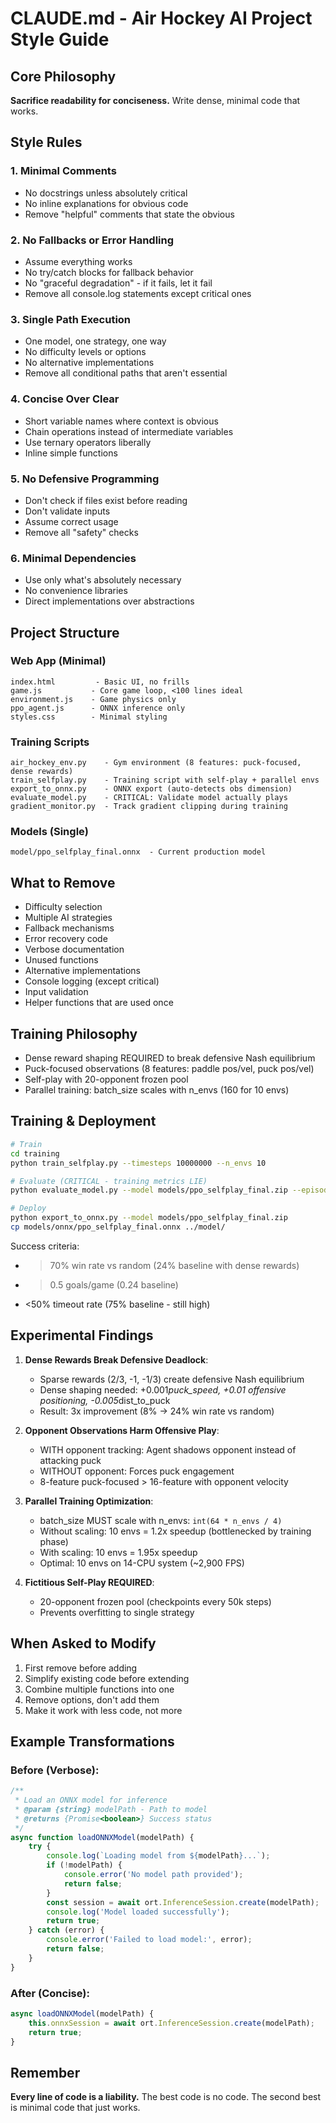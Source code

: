 # CLAUDE.md - Air Hockey AI Project Style Guide

## Core Philosophy
**Sacrifice readability for conciseness.** Write dense, minimal code that works.

## Style Rules

### 1. Minimal Comments
- No docstrings unless absolutely critical
- No inline explanations for obvious code
- Remove "helpful" comments that state the obvious

### 2. No Fallbacks or Error Handling
- Assume everything works
- No try/catch blocks for fallback behavior
- No "graceful degradation" - if it fails, let it fail
- Remove all console.log statements except critical ones

### 3. Single Path Execution
- One model, one strategy, one way
- No difficulty levels or options
- No alternative implementations
- Remove all conditional paths that aren't essential

### 4. Concise Over Clear
- Short variable names where context is obvious
- Chain operations instead of intermediate variables
- Use ternary operators liberally
- Inline simple functions

### 5. No Defensive Programming
- Don't check if files exist before reading
- Don't validate inputs
- Assume correct usage
- Remove all "safety" checks

### 6. Minimal Dependencies
- Use only what's absolutely necessary
- No convenience libraries
- Direct implementations over abstractions

## Project Structure

### Web App (Minimal)
```
index.html         - Basic UI, no frills
game.js           - Core game loop, <100 lines ideal
environment.js    - Game physics only
ppo_agent.js      - ONNX inference only
styles.css        - Minimal styling
```

### Training Scripts
```
air_hockey_env.py    - Gym environment (8 features: puck-focused, dense rewards)
train_selfplay.py    - Training script with self-play + parallel envs
export_to_onnx.py    - ONNX export (auto-detects obs dimension)
evaluate_model.py    - CRITICAL: Validate model actually plays
gradient_monitor.py  - Track gradient clipping during training
```

### Models (Single)
```
model/ppo_selfplay_final.onnx  - Current production model
```

## What to Remove
- Difficulty selection
- Multiple AI strategies
- Fallback mechanisms
- Error recovery code
- Verbose documentation
- Unused functions
- Alternative implementations
- Console logging (except critical)
- Input validation
- Helper functions that are used once

## Training Philosophy
- Dense reward shaping REQUIRED to break defensive Nash equilibrium
- Puck-focused observations (8 features: paddle pos/vel, puck pos/vel)
- Self-play with 20-opponent frozen pool
- Parallel training: batch_size scales with n_envs (160 for 10 envs)

## Training & Deployment

```bash
# Train
cd training
python train_selfplay.py --timesteps 10000000 --n_envs 10

# Evaluate (CRITICAL - training metrics LIE)
python evaluate_model.py --model models/ppo_selfplay_final.zip --episodes 100

# Deploy
python export_to_onnx.py --model models/ppo_selfplay_final.zip
cp models/onnx/ppo_selfplay_final.onnx ../model/
```

Success criteria:
- >70% win rate vs random (24% baseline with dense rewards)
- >0.5 goals/game (0.24 baseline)
- <50% timeout rate (75% baseline - still high)

## Experimental Findings

1. **Dense Rewards Break Defensive Deadlock**:
   - Sparse rewards (2/3, -1, -1/3) create defensive Nash equilibrium
   - Dense shaping needed: +0.001*puck_speed, +0.01 offensive positioning, -0.005*dist_to_puck
   - Result: 3x improvement (8% → 24% win rate vs random)

2. **Opponent Observations Harm Offensive Play**:
   - WITH opponent tracking: Agent shadows opponent instead of attacking puck
   - WITHOUT opponent: Forces puck engagement
   - 8-feature puck-focused > 16-feature with opponent velocity

3. **Parallel Training Optimization**:
   - batch_size MUST scale with n_envs: `int(64 * n_envs / 4)`
   - Without scaling: 10 envs = 1.2x speedup (bottlenecked by training phase)
   - With scaling: 10 envs = 1.95x speedup
   - Optimal: 10 envs on 14-CPU system (~2,900 FPS)

4. **Fictitious Self-Play REQUIRED**:
   - 20-opponent frozen pool (checkpoints every 50k steps)
   - Prevents overfitting to single strategy

## When Asked to Modify
1. First remove before adding
2. Simplify existing code before extending
3. Combine multiple functions into one
4. Remove options, don't add them
5. Make it work with less code, not more

## Example Transformations

### Before (Verbose):
```javascript
/**
 * Load an ONNX model for inference
 * @param {string} modelPath - Path to model
 * @returns {Promise<boolean>} Success status
 */
async function loadONNXModel(modelPath) {
    try {
        console.log(`Loading model from ${modelPath}...`);
        if (!modelPath) {
            console.error('No model path provided');
            return false;
        }
        const session = await ort.InferenceSession.create(modelPath);
        console.log('Model loaded successfully');
        return true;
    } catch (error) {
        console.error('Failed to load model:', error);
        return false;
    }
}
```

### After (Concise):
```javascript
async loadONNXModel(modelPath) {
    this.onnxSession = await ort.InferenceSession.create(modelPath);
    return true;
}
```

## Remember
**Every line of code is a liability.** The best code is no code. The second best is minimal code that just works.